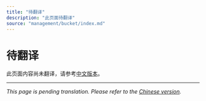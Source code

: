```yaml
---
title: "待翻译"
description: "此页面待翻译"
source: "management/bucket/index.md"
---
```


# 待翻译

此页面内容尚未翻译，请参考[中文版本](../../zh/management/bucket/index.md)。

---

*This page is pending translation. Please refer to the [Chinese version](../../zh/management/bucket/index.md).*
